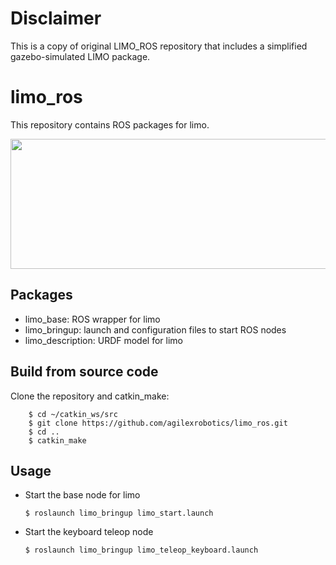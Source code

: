 # Disclaimer
This is a copy of original LIMO_ROS repository that includes a simplified gazebo-simulated LIMO package.


# limo_ros
This repository contains ROS packages for limo. 

<img src="limo_description/img/limo.jpg" width="640" height="208" /> 

## Packages


* limo_base: ROS wrapper for limo
* limo_bringup: launch and configuration files to start ROS nodes
* limo_description: URDF model for limo 

## Build from source code
Clone the repository and catkin_make:
```
    $ cd ~/catkin_ws/src
    $ git clone https://github.com/agilexrobotics/limo_ros.git
    $ cd ..
    $ catkin_make
```


## Usage

* Start the base node for limo

    ```
    $ roslaunch limo_bringup limo_start.launch
    ```


* Start the keyboard teleop node

    ```
    $ roslaunch limo_bringup limo_teleop_keyboard.launch
    ```

    
